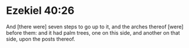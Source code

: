 # Ezekiel 40:26

And [there were] seven steps to go up to it, and the arches thereof [were] before them: and it had palm trees, one on this side, and another on that side, upon the posts thereof.